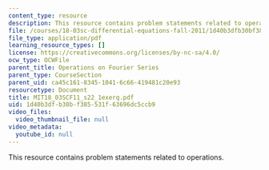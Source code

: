 ```yaml
---
content_type: resource
description: This resource contains problem statements related to operations.
file: /courses/18-03sc-differential-equations-fall-2011/1d40b3dfb30bf385531f63696dc5ccb9_MIT18_03SCF11_s22_1exerq.pdf
file_type: application/pdf
learning_resource_types: []
license: https://creativecommons.org/licenses/by-nc-sa/4.0/
ocw_type: OCWFile
parent_title: Operations on Fourier Series
parent_type: CourseSection
parent_uid: ca45c161-8345-1041-6c66-419481c20e93
resourcetype: Document
title: MIT18_03SCF11_s22_1exerq.pdf
uid: 1d40b3df-b30b-f385-531f-63696dc5ccb9
video_files:
  video_thumbnail_file: null
video_metadata:
  youtube_id: null
---
```

This resource contains problem statements related to operations.